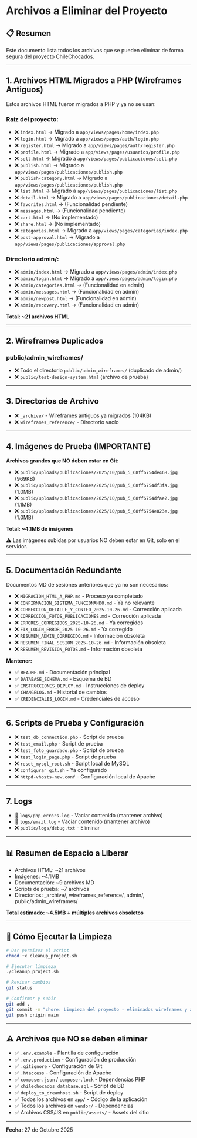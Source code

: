 # Archivos a Eliminar del Proyecto

## 📋 Resumen

Este documento lista todos los archivos que se pueden eliminar de forma segura del proyecto ChileChocados.

---

## 1. Archivos HTML Migrados a PHP (Wireframes Antiguos)

Estos archivos HTML fueron migrados a PHP y ya no se usan:

### Raíz del proyecto:
- ❌ `index.html` → Migrado a `app/views/pages/home/index.php`
- ❌ `login.html` → Migrado a `app/views/pages/auth/login.php`
- ❌ `register.html` → Migrado a `app/views/pages/auth/register.php`
- ❌ `profile.html` → Migrado a `app/views/pages/usuarios/profile.php`
- ❌ `sell.html` → Migrado a `app/views/pages/publicaciones/sell.php`
- ❌ `publish.html` → Migrado a `app/views/pages/publicaciones/publish.php`
- ❌ `publish-category.html` → Migrado a `app/views/pages/publicaciones/publish.php`
- ❌ `list.html` → Migrado a `app/views/pages/publicaciones/list.php`
- ❌ `detail.html` → Migrado a `app/views/pages/publicaciones/detail.php`
- ❌ `favorites.html` → (Funcionalidad pendiente)
- ❌ `messages.html` → (Funcionalidad pendiente)
- ❌ `cart.html` → (No implementado)
- ❌ `share.html` → (No implementado)
- ❌ `categories.html` → Migrado a `app/views/pages/categorias/index.php`
- ❌ `post-approval.html` → Migrado a `app/views/pages/publicaciones/approval.php`

### Directorio admin/:
- ❌ `admin/index.html` → Migrado a `app/views/pages/admin/index.php`
- ❌ `admin/login.html` → Migrado a `app/views/pages/admin/login.php`
- ❌ `admin/categories.html` → (Funcionalidad en admin)
- ❌ `admin/messages.html` → (Funcionalidad en admin)
- ❌ `admin/newpost.html` → (Funcionalidad en admin)
- ❌ `admin/recovery.html` → (Funcionalidad en admin)

**Total: ~21 archivos HTML**

---

## 2. Wireframes Duplicados

### public/admin_wireframes/
- ❌ Todo el directorio `public/admin_wireframes/` (duplicado de admin/)
- ❌ `public/test-design-system.html` (archivo de prueba)

---

## 3. Directorios de Archivo

- ❌ `_archive/` - Wireframes antiguos ya migrados (104KB)
- ❌ `wireframes_reference/` - Directorio vacío

---

## 4. Imágenes de Prueba (IMPORTANTE)

**Archivos grandes que NO deben estar en Git:**

- ❌ `public/uploads/publicaciones/2025/10/pub_5_68ff6754de468.jpg` (969KB)
- ❌ `public/uploads/publicaciones/2025/10/pub_5_68ff6754df3fa.jpg` (1.0MB)
- ❌ `public/uploads/publicaciones/2025/10/pub_5_68ff6754dfae2.jpg` (1.1MB)
- ❌ `public/uploads/publicaciones/2025/10/pub_5_68ff6754e023e.jpg` (1.0MB)

**Total: ~4.1MB de imágenes**

⚠️ Las imágenes subidas por usuarios NO deben estar en Git, solo en el servidor.

---

## 5. Documentación Redundante

Documentos MD de sesiones anteriores que ya no son necesarios:

- ❌ `MIGRACION_HTML_A_PHP.md` - Proceso ya completado
- ❌ `CONFIRMACION_SISTEMA_FUNCIONANDO.md` - Ya no relevante
- ❌ `CORRECCION_DETALLE_Y_CONTEO_2025-10-26.md` - Corrección aplicada
- ❌ `CORRECCION_FOTOS_PUBLICACIONES.md` - Corrección aplicada
- ❌ `ERRORES_CORREGIDOS_2025-10-26.md` - Ya corregidos
- ❌ `FIX_LOGIN_ERROR_2025-10-26.md` - Ya corregido
- ❌ `RESUMEN_ADMIN_CORREGIDO.md` - Información obsoleta
- ❌ `RESUMEN_FINAL_SESION_2025-10-26.md` - Información obsoleta
- ❌ `RESUMEN_REVISION_FOTOS.md` - Información obsoleta

**Mantener:**
- ✅ `README.md` - Documentación principal
- ✅ `DATABASE_SCHEMA.md` - Esquema de BD
- ✅ `INSTRUCCIONES_DEPLOY.md` - Instrucciones de deploy
- ✅ `CHANGELOG.md` - Historial de cambios
- ✅ `CREDENCIALES_LOGIN.md` - Credenciales de acceso

---

## 6. Scripts de Prueba y Configuración

- ❌ `test_db_connection.php` - Script de prueba
- ❌ `test_email.php` - Script de prueba
- ❌ `test_foto_guardado.php` - Script de prueba
- ❌ `test_login_page.php` - Script de prueba
- ❌ `reset_mysql_root.sh` - Script local de MySQL
- ❌ `configurar_git.sh` - Ya configurado
- ❌ `httpd-vhosts-new.conf` - Configuración local de Apache

---

## 7. Logs

- 🔄 `logs/php_errors.log` - Vaciar contenido (mantener archivo)
- 🔄 `logs/email.log` - Vaciar contenido (mantener archivo)
- ❌ `public/logs/debug.txt` - Eliminar

---

## 📊 Resumen de Espacio a Liberar

- Archivos HTML: ~21 archivos
- Imágenes: ~4.1MB
- Documentación: ~9 archivos MD
- Scripts de prueba: ~7 archivos
- Directorios: _archive/, wireframes_reference/, admin/, public/admin_wireframes/

**Total estimado: ~4.5MB + múltiples archivos obsoletos**

---

## 🚀 Cómo Ejecutar la Limpieza

```bash
# Dar permisos al script
chmod +x cleanup_project.sh

# Ejecutar limpieza
./cleanup_project.sh

# Revisar cambios
git status

# Confirmar y subir
git add .
git commit -m "chore: Limpieza del proyecto - eliminados wireframes y archivos obsoletos"
git push origin main
```

---

## ⚠️ Archivos que NO se deben eliminar

- ✅ `.env.example` - Plantilla de configuración
- ✅ `.env.production` - Configuración de producción
- ✅ `.gitignore` - Configuración de Git
- ✅ `.htaccess` - Configuración de Apache
- ✅ `composer.json` / `composer.lock` - Dependencias PHP
- ✅ `chilechocados_database.sql` - Script de BD
- ✅ `deploy_to_dreamhost.sh` - Script de deploy
- ✅ Todos los archivos en `app/` - Código de la aplicación
- ✅ Todos los archivos en `vendor/` - Dependencias
- ✅ Archivos CSS/JS en `public/assets/` - Assets del sitio

---

**Fecha:** 27 de Octubre 2025
